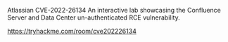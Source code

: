 Atlassian CVE-2022-26134
An interactive lab showcasing the Confluence Server and Data Center un-authenticated RCE vulnerability.


https://tryhackme.com/room/cve202226134